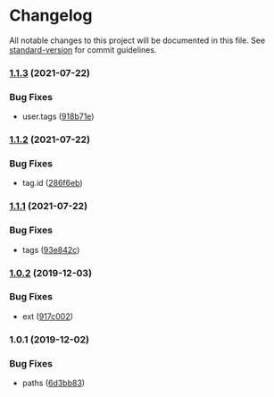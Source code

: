 # Changelog

All notable changes to this project will be documented in this file. See [standard-version](https://github.com/conventional-changelog/standard-version) for commit guidelines.

### [1.1.3](https://github.com/freedomsex/account-component/compare/v1.1.2...v1.1.3) (2021-07-22)


### Bug Fixes

* user.tags ([918b71e](https://github.com/freedomsex/account-component/commit/918b71ee27d980cbfe488167d2a7b047c579e609))

### [1.1.2](https://github.com/freedomsex/account-component/compare/v1.1.1...v1.1.2) (2021-07-22)


### Bug Fixes

* tag.id ([286f6eb](https://github.com/freedomsex/account-component/commit/286f6ebef964702c5c6a3e908641e03abb6e148c))

### [1.1.1](https://github.com/freedomsex/account-component/compare/v1.0.2...v1.1.1) (2021-07-22)


### Bug Fixes

* tags ([93e842c](https://github.com/freedomsex/account-component/commit/93e842cc39b82d601f5788ba3118f03d1696eea1))

### [1.0.2](https://github.com/freedomsex/account-component/compare/v1.0.1...v1.0.2) (2019-12-03)


### Bug Fixes

* ext ([917c002](https://github.com/freedomsex/account-component/commit/917c002e353ef7eb5dbf99a2d768a17c864327e8))

### 1.0.1 (2019-12-02)


### Bug Fixes

* paths ([6d3bb83](https://github.com/freedomsex/account-component/commit/6d3bb833d5fcff6a52894cebf32976d2998b0eb7))
